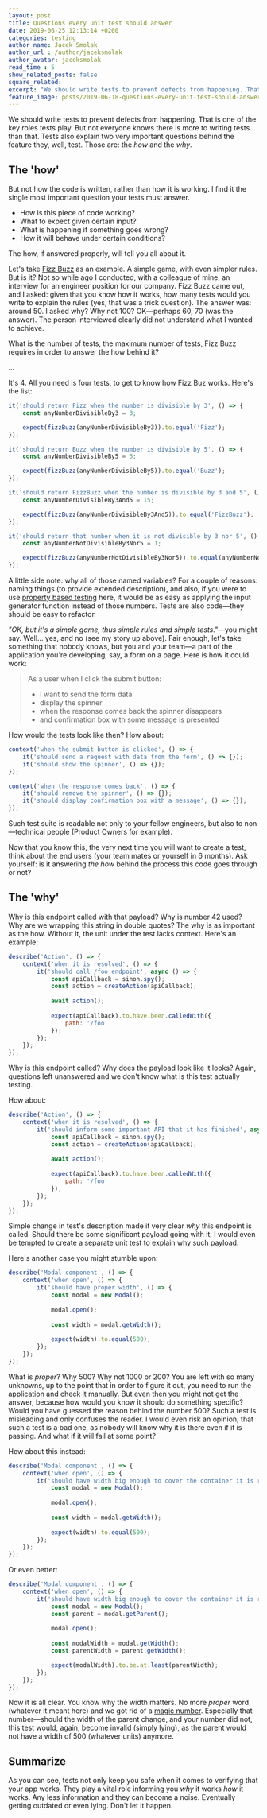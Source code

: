 ```yaml
---
layout: post
title: Questions every unit test should answer
date: 2019-06-25 12:13:14 +0200
categories: testing
author_name: Jacek Smolak
author_url : /author/jaceksmolak
author_avatar: jaceksmolak
read_time : 5
show_related_posts: false
square_related:
excerpt: "We should write tests to prevent defects from happening. That is one of the key roles tests play. But not everyone knows there is more to writing tests than that."
feature_image: posts/2019-06-18-questions-every-unit-test-should-answer/poster.jpg
---
```


We should write tests to prevent defects from happening. That is one of the key roles tests play. But not everyone knows there is more to writing tests than that. Tests also explain two very important questions behind the feature they, well, test. Those are: the _how_ and the _why_.

## The 'how'

But not how the code is written, rather than how it is working. I find it the single most important question your tests must answer. 

 - How is this piece of code working?
 - What to expect given certain input?
 - What is happening if something goes wrong?
 - How it will behave under certain conditions?

The how, if answered properly, will tell you all about it.

Let's take [Fizz Buzz](https://en.wikipedia.org/wiki/Fizz_buzz) as an example. A simple game, with even simpler rules. But is it? Not so while ago I conducted, with a colleague of mine, an interview for an engineer position for our company. Fizz Buzz came out, and I asked: given that you know how it works, how many tests would you write to explain the rules (yes, that was a trick question). The answer was: around 50. I asked why? Why not 100? OK—perhaps 60, 70 (was the answer). The person interviewed clearly did not understand what I wanted to achieve.

What is the number of tests, the maximum number of tests, Fizz Buzz requires in order to answer the how behind it?

…

It's 4. All you need is four tests, to get to know how Fizz Buz works. Here's the list:

```javascript
it('should return Fizz when the number is divisible by 3', () => {
    const anyNumberDivisibleBy3 = 3;

    expect(fizzBuzz(anyNumberDivisibleBy3)).to.equal('Fizz');
});

it('should return Buzz when the number is divisible by 5', () => {
    const anyNumberDivisibleBy5 = 5;

    expect(fizzBuzz(anyNumberDivisibleBy5)).to.equal('Buzz');
});

it('should return FizzBuzz when the number is divisible by 3 and 5', () => {
    const anyNumberDivisibleBy3And5 = 15;

    expect(fizzBuzz(anyNumberDivisibleBy3And5)).to.equal('FizzBuzz');
});

it('should return that number when it is not divisible by 3 nor 5', () => {
    const anyNumberNotDivisibleBy3Nor5 = 1;

    expect(fizzBuzz(anyNumberNotDivisibleBy3Nor5)).to.equal(anyNumberNotDivisibleBy3Nor5);
});
```

A little side note: why all of those named variables? For a couple of reasons: naming things (to provide extended description), and also, if you were to use [property based testing](https://techblog.holidaycheck.com/post/2017/07/25/property-based-testing-in-javascript) here, it would be as easy as applying the input generator function instead of those numbers. Tests are also code—they should be easy to refactor.

_"OK, but it's a simple game, thus simple rules and simple tests."_—you might say. Well… yes, and no (see my story up above). Fair enough, let's take something that nobody knows, but you and your team—a part of the application you're developing, say, a form on a page. Here is how it could work:

> As a user when I click the submit button:
>
> - I want to send the form data
> - display the spinner
> - when the response comes back the spinner disappears
> - and confirmation box with some message is presented

How would the tests look like then? How about:

```javascript
context('when the submit button is clicked', () => {
    it('should send a request with data from the form', () => {});
    it('should show the spinner', () => {});
});

context('when the response comes back', () => {
    it('should remove the spinner', () => {});
    it('should display confirmation box with a message', () => {});
});
```

Such test suite is readable not only to your fellow engineers, but also to non—technical people (Product Owners for example).

Now that you know this, the very next time you will want to create a test, think about the end users (your team mates or yourself in 6 months). Ask yourself: is it answering _the how_ behind the process this code goes through or not?

## The 'why'

Why is this endpoint called with that payload? Why is number 42 used? Why are we wrapping this string in double quotes? The why is as important as the how. Without it, the unit under the test lacks context. Here's an example:

```javascript
describe('Action', () => {
    context('when it is resolved', () => {
        it('should call /foo endpoint', async () => {
            const apiCallback = sinon.spy();
            const action = createAction(apiCallback);
            
            await action();
            
            expect(apiCallback).to.have.been.calledWith({
                path: '/foo'
            });
        });
    });
});
```

Why is this endpoint called? Why does the payload look like it looks? Again, questions left unanswered and we don't know what is this test actually testing.

How about:

```javascript
describe('Action', () => {
    context('when it is resolved', () => {
        it('should inform some important API that it has finished', async () => {
            const apiCallback = sinon.spy();
            const action = createAction(apiCallback);
            
            await action();
            
            expect(apiCallback).to.have.been.calledWith({
                path: '/foo'
            });
        });
    });
});
```

Simple change in test's description made it very clear _why_ this endpoint is called. Should there be some significant payload going with it, I would even be tempted to create a separate unit test to explain why such payload.

Here's another case you might stumble upon:

```javascript
describe('Modal component', () => {
    context('when open', () => {
        it('should have proper width', () => {
            const modal = new Modal();
            
            modal.open();
            
            const width = modal.getWidth();
        
            expect(width).to.equal(500);
        }); 
    });
});
```

What is _proper_? Why 500? Why not 1000 or 200? You are left with so many unknowns, up to the point that in order to figure it out, you need to run the application and check it manually. But even then you might not get the answer, because how would you know it should do something specific? Would you have guessed the reason behind the number 500? Such a test is misleading and only confuses the reader. I would even risk an opinion, that such a test is a bad one, as nobody will know why it is there even if it is passing. And what if it will fail at some point?

How about this instead:

```javascript
describe('Modal component', () => {
    context('when open', () => {
        it('should have width big enough to cover the container it is rendered in', () => {
            const modal = new Modal();
                        
            modal.open();
            
            const width = modal.getWidth();
  
            expect(width).to.equal(500);
        });
    });
});
```

Or even better:

```javascript
describe('Modal component', () => {
    context('when open', () => {
        it('should have width big enough to cover the container it is rendered in', () => {
            const modal = new Modal();
            const parent = modal.getParent();
                        
            modal.open();
            
            const modalWidth = modal.getWidth();
            const parentWidth = parent.getWidth();

            expect(modalWidth).to.be.at.least(parentWidth);
        });
    });
});
```

Now it is all clear. You know why the width matters. No more _proper_ word (whatever it meant here) and we got rid of a [magic number](https://en.wikipedia.org/wiki/Magic_number_(programming)). Especially that number—should the width of the parent change, and your number did not, this test would, again, become invalid (simply lying), as the parent would not have a width of 500 (whatever units) anymore.

## Summarize

As you can see, tests not only keep you safe when it comes to verifying that your app works. They play a vital role informing you _why_ it works _how_ it works. Any less information and they can become a noise. Eventually getting outdated or even lying. Don't let it happen.

